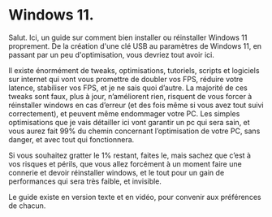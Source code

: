 # Windows 11.

Salut. Ici, un guide sur comment bien installer ou réinstaller Windows 11 proprement. De la création d'une clé USB au paramètres de Windows 11, en passant par un peu d'optimisation, vous devriez tout avoir ici.

Il existe énormément de tweaks, optimisations, tutoriels, scripts et logiciels sur internet qui vont vous promettre de doubler vos FPS, réduire votre latence, stabiliser vos FPS, et je ne sais quoi d’autre. La majorité de ces tweaks sont faux, plus à jour, n’améliorent rien, risquent de vous forcer à réinstaller windows en cas d’erreur (et des fois même si vous avez tout suivi correctement), et peuvent même endommager votre PC. Les simples optimisations que je vais détailler ici vont garantir un pc qui sera sain, et vous aurez fait 99% du chemin concernant l’optimisation de votre PC, sans danger, et avec tout qui fonctionnera.

Si vous souhaitez gratter le 1% restant, faites le, mais sachez que c’est à vos risques et périls, que vous allez forcément à un moment faire une connerie et devoir réinstaller windows, et le tout pour un gain de performances qui sera très faible, et invisible.

Le guide existe en version texte et en vidéo, pour convenir aux préférences de chacun. 
